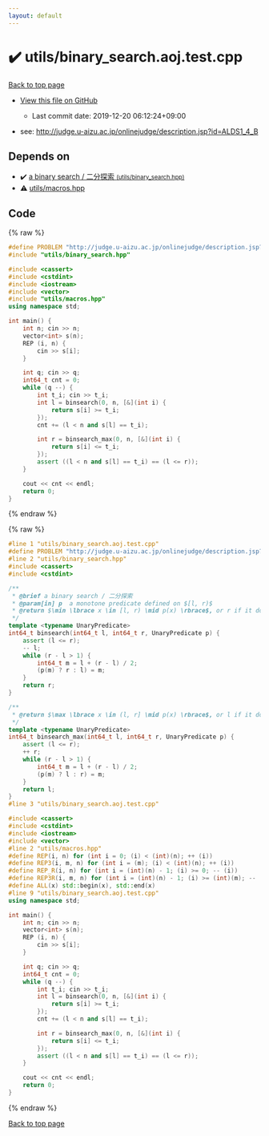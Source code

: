 ```yaml
---
layout: default
---
```


<!-- mathjax config similar to math.stackexchange -->
<script type="text/javascript" async
  src="https://cdnjs.cloudflare.com/ajax/libs/mathjax/2.7.5/MathJax.js?config=TeX-MML-AM_CHTML">
</script>
<script type="text/x-mathjax-config">
  MathJax.Hub.Config({
    TeX: { equationNumbers: { autoNumber: "AMS" }},
    tex2jax: {
      inlineMath: [ ['$','$'] ],
      processEscapes: true
    },
    "HTML-CSS": { matchFontHeight: false },
    displayAlign: "left",
    displayIndent: "2em"
  });
</script>

<script type="text/javascript" src="https://cdnjs.cloudflare.com/ajax/libs/jquery/3.4.1/jquery.min.js"></script>
<script src="https://cdn.jsdelivr.net/npm/jquery-balloon-js@1.1.2/jquery.balloon.min.js" integrity="sha256-ZEYs9VrgAeNuPvs15E39OsyOJaIkXEEt10fzxJ20+2I=" crossorigin="anonymous"></script>
<script type="text/javascript" src="../../assets/js/copy-button.js"></script>
<link rel="stylesheet" href="../../assets/css/copy-button.css" />


# :heavy_check_mark: utils/binary_search.aoj.test.cpp

<a href="../../index.html">Back to top page</a>

* <a href="{{ site.github.repository_url }}/blob/master/utils/binary_search.aoj.test.cpp">View this file on GitHub</a>
    - Last commit date: 2019-12-20 06:12:24+09:00


* see: <a href="http://judge.u-aizu.ac.jp/onlinejudge/description.jsp?id=ALDS1_4_B">http://judge.u-aizu.ac.jp/onlinejudge/description.jsp?id=ALDS1_4_B</a>


## Depends on

* :heavy_check_mark: <a href="../../library/utils/binary_search.hpp.html">a binary search / 二分探索 <small>(utils/binary_search.hpp)</small></a>
* :warning: <a href="../../library/utils/macros.hpp.html">utils/macros.hpp</a>


## Code

<a id="unbundled"></a>
{% raw %}
```cpp
#define PROBLEM "http://judge.u-aizu.ac.jp/onlinejudge/description.jsp?id=ALDS1_4_B"
#include "utils/binary_search.hpp"

#include <cassert>
#include <cstdint>
#include <iostream>
#include <vector>
#include "utils/macros.hpp"
using namespace std;

int main() {
    int n; cin >> n;
    vector<int> s(n);
    REP (i, n) {
        cin >> s[i];
    }

    int q; cin >> q;
    int64_t cnt = 0;
    while (q --) {
        int t_i; cin >> t_i;
        int l = binsearch(0, n, [&](int i) {
            return s[i] >= t_i;
        });
        cnt += (l < n and s[l] == t_i);

        int r = binsearch_max(0, n, [&](int i) {
            return s[i] <= t_i;
        });
        assert ((l < n and s[l] == t_i) == (l <= r));
    }

    cout << cnt << endl;
    return 0;
}

```
{% endraw %}

<a id="bundled"></a>
{% raw %}
```cpp
#line 1 "utils/binary_search.aoj.test.cpp"
#define PROBLEM "http://judge.u-aizu.ac.jp/onlinejudge/description.jsp?id=ALDS1_4_B"
#line 2 "utils/binary_search.hpp"
#include <cassert>
#include <cstdint>

/**
 * @brief a binary search / 二分探索
 * @param[in] p  a monotone predicate defined on $[l, r)$
 * @return $\min \lbrace x \in [l, r) \mid p(x) \rbrace$, or r if it doesn't exist
 */
template <typename UnaryPredicate>
int64_t binsearch(int64_t l, int64_t r, UnaryPredicate p) {
    assert (l <= r);
    -- l;
    while (r - l > 1) {
        int64_t m = l + (r - l) / 2;
        (p(m) ? r : l) = m;
    }
    return r;
}

/**
 * @return $\max \lbrace x \in (l, r] \mid p(x) \rbrace$, or l if it doesn't exist
 */
template <typename UnaryPredicate>
int64_t binsearch_max(int64_t l, int64_t r, UnaryPredicate p) {
    assert (l <= r);
    ++ r;
    while (r - l > 1) {
        int64_t m = l + (r - l) / 2;
        (p(m) ? l : r) = m;
    }
    return l;
}
#line 3 "utils/binary_search.aoj.test.cpp"

#include <cassert>
#include <cstdint>
#include <iostream>
#include <vector>
#line 2 "utils/macros.hpp"
#define REP(i, n) for (int i = 0; (i) < (int)(n); ++ (i))
#define REP3(i, m, n) for (int i = (m); (i) < (int)(n); ++ (i))
#define REP_R(i, n) for (int i = (int)(n) - 1; (i) >= 0; -- (i))
#define REP3R(i, m, n) for (int i = (int)(n) - 1; (i) >= (int)(m); -- (i))
#define ALL(x) std::begin(x), std::end(x)
#line 9 "utils/binary_search.aoj.test.cpp"
using namespace std;

int main() {
    int n; cin >> n;
    vector<int> s(n);
    REP (i, n) {
        cin >> s[i];
    }

    int q; cin >> q;
    int64_t cnt = 0;
    while (q --) {
        int t_i; cin >> t_i;
        int l = binsearch(0, n, [&](int i) {
            return s[i] >= t_i;
        });
        cnt += (l < n and s[l] == t_i);

        int r = binsearch_max(0, n, [&](int i) {
            return s[i] <= t_i;
        });
        assert ((l < n and s[l] == t_i) == (l <= r));
    }

    cout << cnt << endl;
    return 0;
}

```
{% endraw %}

<a href="../../index.html">Back to top page</a>

